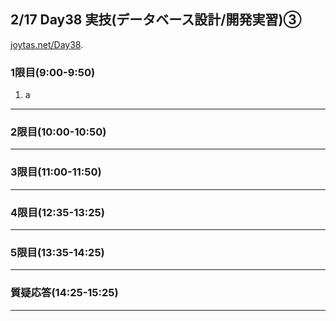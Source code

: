## 2/17 Day38 実技(データベース設計/開発実習)③
[joytas.net/Day38]().
### 1限目(9:00-9:50)
1. a
---
### 2限目(10:00-10:50)
---
### 3限目(11:00-11:50)
---
### 4限目(12:35-13:25)
---
### 5限目(13:35-14:25)
---
### 質疑応答(14:25-15:25)
---
